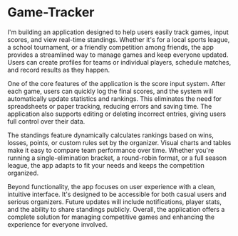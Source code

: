 # Game-Tracker
I'm building an application designed to help users easily track games, input scores, and view real-time standings. Whether it's for a local sports league, a school tournament, or a friendly competition among friends, the app provides a streamlined way to manage games and keep everyone updated. Users can create profiles for teams or individual players, schedule matches, and record results as they happen.

One of the core features of the application is the score input system. After each game, users can quickly log the final scores, and the system will automatically update statistics and rankings. This eliminates the need for spreadsheets or paper tracking, reducing errors and saving time. The application also supports editing or deleting incorrect entries, giving users full control over their data.

The standings feature dynamically calculates rankings based on wins, losses, points, or custom rules set by the organizer. Visual charts and tables make it easy to compare team performance over time. Whether you're running a single-elimination bracket, a round-robin format, or a full season league, the app adapts to fit your needs and keeps the competition organized.

Beyond functionality, the app focuses on user experience with a clean, intuitive interface. It's designed to be accessible for both casual users and serious organizers. Future updates will include notifications, player stats, and the ability to share standings publicly. Overall, the application offers a complete solution for managing competitive games and enhancing the experience for everyone involved.
